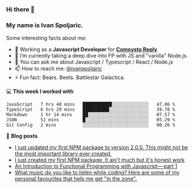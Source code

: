 ### Hi there 👋 

### My name is Ivan Spoljaric.

Some interesting facts about me:

- 🔭 Working as a **Javascript Developer** for **[Comsysto Reply](https://comsystoreply.de/)**
- 🌱 I’m currently taking a deep dive into FP with JS and "vanilla" Node.js.
- 💬 You can ask me about Javascript / Typescript / React / Node.js 
- 📫 How to reach me: [@ivanspoljaric](https://www.linkedin.com/in/ivan-špoljarić-2206a184)
- ⚡ Fun fact: Bears. Beets. Battlestar Galactica.

💻 **This week I worked with**
<!--START_SECTION:waka-->
```text
JavaScript   7 hrs 40 mins   ███████████░░░░░░░░░░░░░░   47.06 % 
TypeScript   6 hrs 29 mins   ██████████░░░░░░░░░░░░░░░   39.78 % 
Markdown     1 hr 14 mins    ██░░░░░░░░░░░░░░░░░░░░░░░   07.57 % 
JSON         51 mins         █░░░░░░░░░░░░░░░░░░░░░░░░   05.29 % 
Git Config   2 mins          ░░░░░░░░░░░░░░░░░░░░░░░░░   00.26 %
```
<!--END_SECTION:waka-->

📕 **Blog posts**
<!-- BLOG-POST-LIST:START -->
- [I just updated my first NPM package to version 2.0.0. This might not be the most important library ever created. ](https://dev.to/ispoljari/i-just-updated-my-first-npm-package-to-version-2-0-0-this-might-be-the-most-important-library-ever-created-149n)
- [I just created my first NPM package. It ain't much but it's honest work](https://dev.to/ispoljari/i-just-created-my-first-npm-package-it-ain-t-much-but-it-s-honest-work-5h94)
- [An Introduction to Functional Programming with Javascript — part 1](https://medium.com/dev-genius/introduction-to-functional-programming-in-javascript-e33fe8e94ed6?source=rss-3d2bb20c836------2)
- [What music do you like to listen while coding? Here are some of my personal favourites that help me get "in the zone".](https://dev.to/ispoljari/what-music-do-you-like-to-listen-while-coding-here-are-some-of-my-personal-favourites-that-help-me-get-into-the-zone-3ie9)
<!-- BLOG-POST-LIST:END -->
